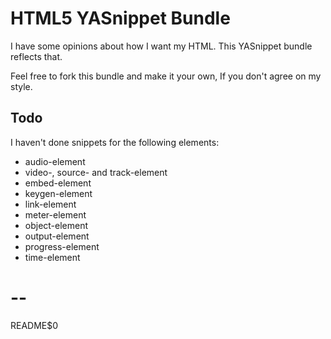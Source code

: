 # HTML5 YASnippet Bundle

I have some opinions about how I want my HTML. This YASnippet bundle
reflects that.

Feel free to fork this bundle and make it your own, If
you don't agree on my style.

## Todo

I haven't done snippets for the following elements:

  - audio-element
  - video-, source- and track-element
  - embed-element
  - keygen-element
  - link-element
  - meter-element
  - object-element
  - output-element
  - progress-element
  - time-element


# --
README$0
